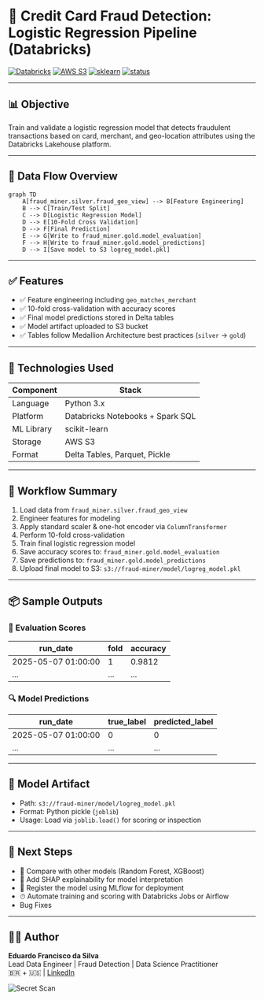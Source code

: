 
# 🧠 Credit Card Fraud Detection: Logistic Regression Pipeline (Databricks)

[![Databricks](https://img.shields.io/badge/platform-Databricks-red)](https://databricks.com/)
[![AWS S3](https://img.shields.io/badge/storage-S3-blue)](https://aws.amazon.com/s3/)
[![sklearn](https://img.shields.io/badge/modeling-scikit--learn-yellowgreen)](https://scikit-learn.org/)
[![status](https://img.shields.io/badge/status-active-success)]()

---

## 📊 Objective

Train and validate a logistic regression model that detects fraudulent transactions based on card, merchant, and geo-location attributes using the Databricks Lakehouse platform.

---

## 🔁 Data Flow Overview

```mermaid
graph TD
    A[fraud_miner.silver.fraud_geo_view] --> B[Feature Engineering]
    B --> C[Train/Test Split]
    C --> D[Logistic Regression Model]
    D --> E[10-Fold Cross Validation]
    D --> F[Final Prediction]
    E --> G[Write to fraud_miner.gold.model_evaluation]
    F --> H[Write to fraud_miner.gold.model_predictions]
    D --> I[Save model to S3 logreg_model.pkl]
```

---

## ✅ Features

- ✅ Feature engineering including `geo_matches_merchant`
- ✅ 10-fold cross-validation with accuracy scores
- ✅ Final model predictions stored in Delta tables
- ✅ Model artifact uploaded to S3 bucket
- ✅ Tables follow Medallion Architecture best practices (`silver` → `gold`)

---

## 🧱 Technologies Used

| Component     | Stack                                |
|---------------|---------------------------------------|
| Language      | Python 3.x                            |
| Platform      | Databricks Notebooks + Spark SQL      |
| ML Library    | scikit-learn                          |
| Storage       | AWS S3                                |
| Format        | Delta Tables, Parquet, Pickle         |

---

## 🚀 Workflow Summary

1. Load data from `fraud_miner.silver.fraud_geo_view`
2. Engineer features for modeling
3. Apply standard scaler & one-hot encoder via `ColumnTransformer`
4. Perform 10-fold cross-validation
5. Train final logistic regression model
6. Save accuracy scores to: `fraud_miner.gold.model_evaluation`
7. Save predictions to: `fraud_miner.gold.model_predictions`
8. Upload final model to S3: `s3://fraud-miner/model/logreg_model.pkl`

---

## 📦 Sample Outputs

### 🧪 Evaluation Scores

| run_date           | fold | accuracy |
|--------------------|------|----------|
| 2025-05-07 01:00:00 | 1    | 0.9812   |
| ...                | ...  | ...      |

### 🔍 Model Predictions

| run_date           | true_label | predicted_label |
|--------------------|------------|-----------------|
| 2025-05-07 01:00:00 | 0          | 0               |
| ...                | ...        | ...             |

---

## 💾 Model Artifact

- Path: `s3://fraud-miner/model/logreg_model.pkl`
- Format: Python pickle (`joblib`)
- Usage: Load via `joblib.load()` for scoring or inspection

---

## 🔮 Next Steps

- 🔁 Compare with other models (Random Forest, XGBoost)
- 🧪 Add SHAP explainability for model interpretation
- 🚀 Register the model using MLflow for deployment
- ⏱ Automate training and scoring with Databricks Jobs or Airflow
- Bug Fixes

---

## 👨‍💻 Author

**Eduardo Francisco da Silva**  
Lead Data Engineer | Fraud Detection | Data Science Practitioner  
🇧🇷 + 🇺🇸 | [LinkedIn](https://www.linkedin.com/in/eduefs)

![Secret Scan](https://github.com/YOUR_USERNAME/REPO_NAME/actions/workflows/trufflehog-docker-v4.yml/badge.svg)
